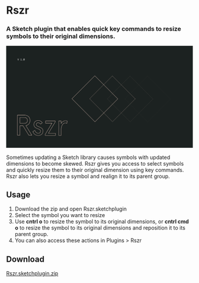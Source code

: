 # Rszr
### A Sketch plugin that enables quick key commands to resize symbols to their original dimensions.

<img src="assets/rszr-v1.0.png"/>

Sometimes updating a Sketch library causes symbols with updated dimensions to become skewed. Rszr gives you access to select symbols and quickly resize them to their original dimension using key commands. Rszr also lets you resize a symbol and realign it to its parent group.

## Usage
1. Download the zip and open Rszr.sketchplugin
2. Select the symbol you want to resize
3. Use **cntrl o** to resize the symbol to its original dimensions, or **cntrl cmd o** to resize the symbol to its original dimensions and reposition it to its parent group.  
4. You can also access these actions in Plugins > Rszr

## Download
[Rszr.sketchplugin.zip](https://github.com/jordan-sowers/Rszr/raw/master/Rszr.sketchplugin.zip)

